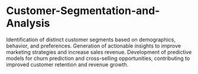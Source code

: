 # Customer-Segmentation-and-Analysis
Identification of distinct customer segments based on demographics, behavior, and preferences. Generation of actionable insights to improve marketing strategies and increase sales revenue. Development of predictive models for churn prediction and cross-selling opportunities, contributing to improved customer retention and revenue growth.
